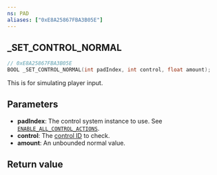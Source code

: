 ```yaml
---
ns: PAD
aliases: ["0xE8A25867FBA3B05E"]
---
```

## _SET_CONTROL_NORMAL

```c
// 0xE8A25867FBA3B05E
BOOL _SET_CONTROL_NORMAL(int padIndex, int control, float amount);
```

This is for simulating player input.

## Parameters
* **padIndex**: The control system instance to use. See [`ENABLE_ALL_CONTROL_ACTIONS`](#_0xA5FFE9B05F199DE7).
* **control**: The [control ID](https://docs.fivem.net/docs/game-references/controls/#controls) to check.
* **amount**:  An unbounded normal value.

## Return value
